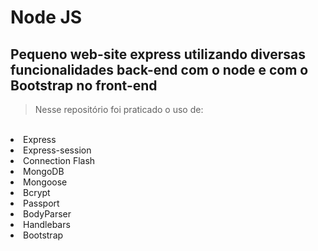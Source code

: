 # Node JS
## Pequeno web-site express utilizando diversas funcionalidades back-end com o node e com o Bootstrap no front-end
<blockquote>Nesse repositório foi praticado o uso de:</blockquote> <br>
<li>Express</li>
<li>Express-session</li>
<li>Connection Flash</li>
<li>MongoDB</li>
<li>Mongoose</li>
<li>Bcrypt</li>
<li>Passport</li>
<li>BodyParser</li>
<li>Handlebars</li>
<li>Bootstrap</li>

